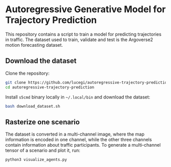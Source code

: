 # Autoregressive Generative Model for Trajectory Prediction
This repository contains a script to train a model for predicting trajectories in traffic. The dataset used to train, validate and test is the Argoverse2 motion forecasting dataset. 

## Download the dataset
Clone the repository:
```bash
git clone https://github.com/lucegi/autoregressive-trajectory-prediction.git
cd autoregressive-trajectory-prediction
```
Install ```s5cmd``` binary locally in ```~/.local/bin``` and download the dataset:
```bash
bash download_dataset.sh
```

## Rasterize one scenario
The dataset is converted in a multi-channel image, where the map information is encoded in one channel, while the other three channels contain information about traffic participants.
To generate a multi-channel tensor of a scenario and plot it, run:
```bash
python3 visualize_agents.py
```
